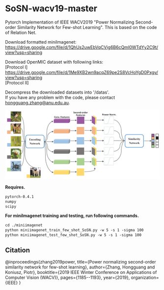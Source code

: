 # SoSN-wacv19-master

Pytorch Implementation of IEEE WACV2019 "Power Normalizing Second-order Similarity Network for Few-shot Learning".
This is based on the code of Relation Net.

Download formatted miniImagenet:<br/>
https://drive.google.com/file/d/1QhUs2uwEbVqCVig6B6cQmI0WTdYy2C9t/view?usp=sharing<br/>

Download OpenMIC dataset with following links:<br/>
[Protocol I] https://drive.google.com/file/d/1Me9XB2wn9acqZ69pe2S8VcHoYgD0Pxgv/view?usp=sharing<br/>
[Protocol II] 

Decompress the downloaded datasets into '/datas'. <br/>
If you have any problem with the code, please contact hongguang.zhang@anu.edu.au. <br/>

![Pipline of SoSN](docs/sosn.png)

__Requires.__
```
pytorch-0.4.1
numpy
scipy
```

__For miniImagenet training and testing, run following commands.__

```
cd ./miniimagenet
python miniimagenet_train_few_shot_SoSN.py -w 5 -s 1 -sigma 100
python miniimagenet_test_few_shot_SoSN.py -w 5 -s 1 -sigma 100
```

## Citation
@inproceedings{zhang2019power,
  title={Power normalizing second-order similarity network for few-shot learning},
  author={Zhang, Hongguang and Koniusz, Piotr},
  booktitle={2019 IEEE Winter Conference on Applications of Computer Vision (WACV)},
  pages={1185--1193},
  year={2019},
  organization={IEEE}
}

